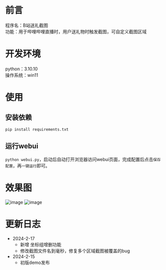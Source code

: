 # 前言

程序名：B站送礼截图  
功能：用于哔哩哔哩直播时，用户送礼物时触发截图，可自定义截图区域  

# 开发环境

python：3.10.10  
操作系统：win11  

# 使用

## 安装依赖

`pip install requirements.txt`  

## 运行webui

`python webui.py`，启动后自动打开浏览器访问webui页面，完成配置后点击`保存配置`，再`一键运行`即可。  

# 效果图
![image](https://github.com/Ikaros-521/bilibili_gift_screenshot/assets/40910637/0d4df52d-5a93-402c-be81-5794bde7c7a9)
![image](https://github.com/Ikaros-521/bilibili_gift_screenshot/assets/40910637/032813dd-dbca-4b49-8497-a2742ab689b0)


# 更新日志
- 2024-2-17
    - 新增 坐标组增删功能
    - 修改截图文件名到毫秒，修复多个区域截图被覆盖的bug
- 2024-2-15
    - 初版demo发布
    
